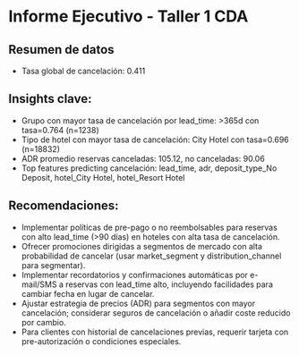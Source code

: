 # Informe Ejecutivo - Taller 1 CDA

## Resumen de datos
- Tasa global de cancelación: 0.411

## Insights clave:
- Grupo con mayor tasa de cancelación por lead_time: >365d con tasa=0.764 (n=1238)
- Tipo de hotel con mayor tasa de cancelación: City Hotel con tasa=0.696 (n=18832)
- ADR promedio reservas canceladas: 105.12, no canceladas: 90.06
- Top features predicting cancelación: lead_time, adr, deposit_type_No Deposit, hotel_City Hotel, hotel_Resort Hotel

## Recomendaciones:
- Implementar políticas de pre-pago o no reembolsables para reservas con alto lead_time (>90 días) en hoteles con alta tasa de cancelación.
- Ofrecer promociones dirigidas a segmentos de mercado con alta probabilidad de cancelar (usar market_segment y distribution_channel para segmentar).
- Implementar recordatorios y confirmaciones automáticas por e-mail/SMS a reservas con lead_time alto, incluyendo facilidades para cambiar fecha en lugar de cancelar.
- Ajustar estrategia de precios (ADR) para segmentos con mayor cancelación; considerar seguros de cancelación o añadir coste reducido por cambio.
- Para clientes con historial de cancelaciones previas, requerir tarjeta con pre-autorización o condiciones especiales.